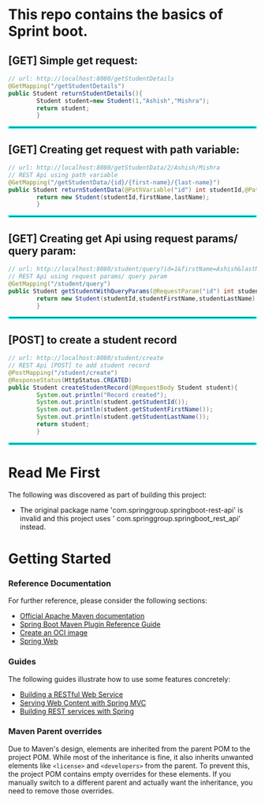# This repo contains the basics of Sprint boot.

## [GET] Simple get request:

```java
// url: http://localhost:8080/getStudentDetails
@GetMapping("/getStudentDetails")
public Student returnStudentDetails(){
        Student student=new Student(1,"Ashish","Mishra");
        return student;
        }
```

<hr style="border:2px solid cyan">

## [GET] Creating get request with path variable:

```java
// url: http://localhost:8080/getStudentData/2/Ashish/Mishra
// REST Api using path variable
@GetMapping("/getStudentData/{id}/{first-name}/{last-name}")
public Student returnStudentData(@PathVariable("id") int studentId,@PathVariable("first-name") String firstName,@PathVariable("last-name") String lastName){
        return new Student(studentId,firstName,lastName);
        }
```

<hr style="border:2px solid cyan">

## [GET] Creating get Api using request params/ query param:

```java
// url: http://localhost:8080/student/query?id=1&firstName=Ashish&lastName=Mishra
// REST Api using request params/ query param
@GetMapping("/student/query")
public Student getStudentWithQueryParams(@RequestParam("id") int studentId,@RequestParam("firstName") String studentFirstName,@RequestParam("lastName") String studentLastName){
        return new Student(studentId,studentFirstName,studentLastName);
        }
```

<hr style="border:2px solid cyan">

## [POST] to create a student record

```java
// url: http://localhost:8080/student/create
// REST Api [POST] to add student record
@PostMapping("/student/create")
@ResponseStatus(HttpStatus.CREATED)
public Student createStudentRecord(@RequestBody Student student){
        System.out.println("Record created");
        System.out.println(student.getStudentId());
        System.out.println(student.getStudentFirstName());
        System.out.println(student.getStudentLastName());
        return student;
        }
```

<hr style="border:2px solid cyan">

# Read Me First

The following was discovered as part of building this project:

* The original package name 'com.springgroup.springboot-rest-api' is invalid and this project uses '
  com.springgroup.springboot_rest_api' instead.

# Getting Started

### Reference Documentation

For further reference, please consider the following sections:

* [Official Apache Maven documentation](https://maven.apache.org/guides/index.html)
* [Spring Boot Maven Plugin Reference Guide](https://docs.spring.io/spring-boot/docs/3.3.1/maven-plugin/reference/html/)
* [Create an OCI image](https://docs.spring.io/spring-boot/docs/3.3.1/maven-plugin/reference/html/#build-image)
* [Spring Web](https://docs.spring.io/spring-boot/docs/3.3.1/reference/htmlsingle/index.html#web)

### Guides

The following guides illustrate how to use some features concretely:

* [Building a RESTful Web Service](https://spring.io/guides/gs/rest-service/)
* [Serving Web Content with Spring MVC](https://spring.io/guides/gs/serving-web-content/)
* [Building REST services with Spring](https://spring.io/guides/tutorials/rest/)

### Maven Parent overrides

Due to Maven's design, elements are inherited from the parent POM to the project POM.
While most of the inheritance is fine, it also inherits unwanted elements like `<license>` and `<developers>` from the
parent.
To prevent this, the project POM contains empty overrides for these elements.
If you manually switch to a different parent and actually want the inheritance, you need to remove those overrides.

